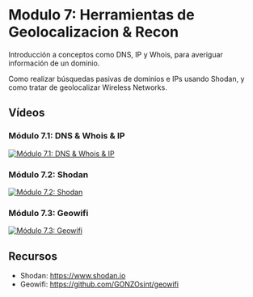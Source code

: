 # Modulo 7: Herramientas de Geolocalizacion & Recon

Introducción a conceptos como DNS, IP y Whois, para averiguar información de un dominio. 

Como realizar búsquedas pasivas de dominios e IPs usando Shodan, y como tratar de geolocalizar Wireless Networks.

## Vídeos

### Módulo 7.1: DNS & Whois & IP

[![Módulo 7.1: DNS & Whois & IP](https://img.youtube.com/vi/aNFYGw8xJPM/0.jpg)](https://www.youtube.com/watch?v=aNFYGw8xJPM)

### Módulo 7.2: Shodan

[![Módulo 7.2: Shodan](https://img.youtube.com/vi/JRkKh91VovI/0.jpg)](https://www.youtube.com/watch?v=JRkKh91VovI)

### Módulo 7.3: Geowifi

[![Módulo 7.3: Geowifi](https://img.youtube.com/vi/Z-C2N8LavKY/0.jpg)](https://www.youtube.com/watch?v=Z-C2N8LavKY)

## Recursos

- Shodan: https://www.shodan.io
- Geowifi: https://github.com/GONZOsint/geowifi
